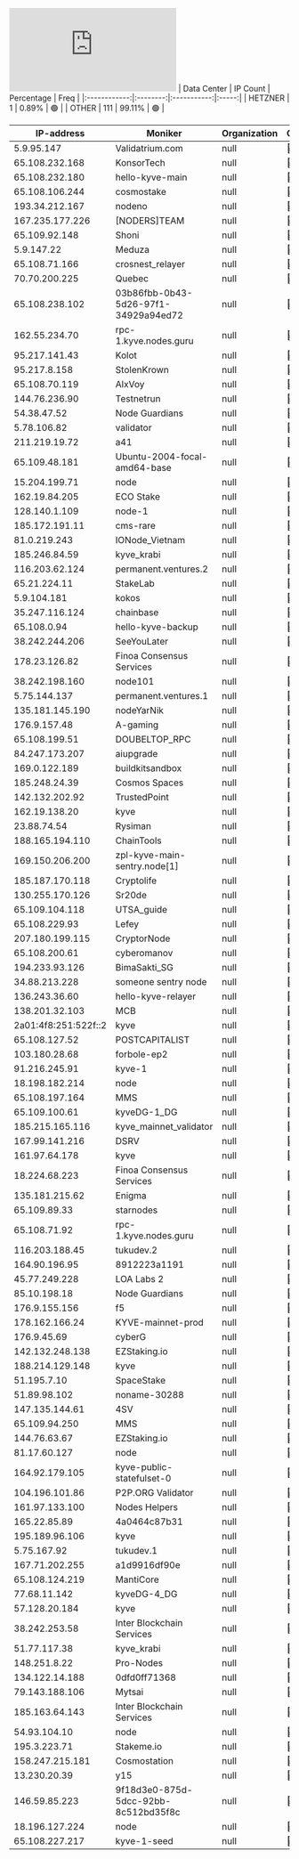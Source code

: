 ![Diagramm](https://github.com/obajay/StateSync-snapshots/blob/main/Projects/Kyve/1/README.md)
| Data Center | IP Count | Percentage | Freq |
|:------------:|:--------:|:-----------:|:-----:|
| HETZNER | 1 | 0.89% | 🟢 |
| OTHER | 111 | 99.11% | 🟢 |

<!-- START_TABLE -->
| IP-address | Moniker | Organization | Country | City |
|-------------|---------|---------------|---------|------|
| 5.9.95.147 | Validatrium.com | null | 🏴‍☠️ null | null |
| 65.108.232.168 | KonsorTech | null | 🏴‍☠️ null | null |
| 65.108.232.180 | hello-kyve-main | null | 🏴‍☠️ null | null |
| 65.108.106.244 | cosmostake | null | 🏴‍☠️ null | null |
| 193.34.212.167 | nodeno | null | 🏴‍☠️ null | null |
| 167.235.177.226 | [NODERS]TEAM | null | 🏴‍☠️ null | null |
| 65.109.92.148 | Shoni | null | 🏴‍☠️ null | null |
| 5.9.147.22 | Meduza | null | 🏴‍☠️ null | null |
| 65.108.71.166 | crosnest_relayer | null | 🏴‍☠️ null | null |
| 70.70.200.225 | Quebec | null | 🏴‍☠️ null | null |
| 65.108.238.102 | 03b86fbb-0b43-5d26-97f1-34929a94ed72 | null | 🏴‍☠️ null | null |
| 162.55.234.70 | rpc-1.kyve.nodes.guru | null | 🏴‍☠️ null | null |
| 95.217.141.43 | Kolot | null | 🏴‍☠️ null | null |
| 95.217.8.158 | StolenKrown | null | 🏴‍☠️ null | null |
| 65.108.70.119 | AlxVoy | null | 🏴‍☠️ null | null |
| 144.76.236.90 | Testnetrun | null | 🏴‍☠️ null | null |
| 54.38.47.52 | Node Guardians | null | 🏴‍☠️ null | null |
| 5.78.106.82 | validator | null | 🏴‍☠️ null | null |
| 211.219.19.72 | a41 | null | 🏴‍☠️ null | null |
| 65.109.48.181 | Ubuntu-2004-focal-amd64-base | null | 🏴‍☠️ null | null |
| 15.204.199.71 | node | null | 🏴‍☠️ null | null |
| 162.19.84.205 | ECO Stake | null | 🏴‍☠️ null | null |
| 128.140.1.109 | node-1 | null | 🏴‍☠️ null | null |
| 185.172.191.11 | cms-rare | null | 🏴‍☠️ null | null |
| 81.0.219.243 | IONode_Vietnam | null | 🏴‍☠️ null | null |
| 185.246.84.59 | kyve_krabi | null | 🏴‍☠️ null | null |
| 116.203.62.124 | permanent.ventures.2 | null | 🏴‍☠️ null | null |
| 65.21.224.11 | StakeLab | null | 🏴‍☠️ null | null |
| 5.9.104.181 | kokos | null | 🏴‍☠️ null | null |
| 35.247.116.124 | chainbase | null | 🏴‍☠️ null | null |
| 65.108.0.94 | hello-kyve-backup | null | 🏴‍☠️ null | null |
| 38.242.244.206 | SeeYouLater | null | 🏴‍☠️ null | null |
| 178.23.126.82 | Finoa Consensus Services | null | 🏴‍☠️ null | null |
| 38.242.198.160 | node101 | null | 🏴‍☠️ null | null |
| 5.75.144.137 | permanent.ventures.1 | null | 🏴‍☠️ null | null |
| 135.181.145.190 | nodeYarNik | null | 🏴‍☠️ null | null |
| 176.9.157.48 | A-gaming | null | 🏴‍☠️ null | null |
| 65.108.199.51 | DOUBELTOP_RPC | null | 🏴‍☠️ null | null |
| 84.247.173.207 | aiupgrade | null | 🏴‍☠️ null | null |
| 169.0.122.189 | buildkitsandbox | null | 🏴‍☠️ null | null |
| 185.248.24.39 | Cosmos Spaces | null | 🏴‍☠️ null | null |
| 142.132.202.92 | TrustedPoint | null | 🏴‍☠️ null | null |
| 162.19.138.20 | kyve | null | 🏴‍☠️ null | null |
| 23.88.74.54 | Rysiman | null | 🏴‍☠️ null | null |
| 188.165.194.110 | ChainTools | null | 🏴‍☠️ null | null |
| 169.150.206.200 | zpl-kyve-main-sentry.node[1] | null | 🏴‍☠️ null | null |
| 185.187.170.118 | Cryptolife | null | 🏴‍☠️ null | null |
| 130.255.170.126 | Sr20de | null | 🏴‍☠️ null | null |
| 65.109.104.118 | UTSA_guide | null | 🏴‍☠️ null | null |
| 65.108.229.93 | Lefey | null | 🏴‍☠️ null | null |
| 207.180.199.115 | CryptorNode | null | 🏴‍☠️ null | null |
| 65.108.200.61 | cyberomanov | null | 🏴‍☠️ null | null |
| 194.233.93.126 | BimaSakti_SG | null | 🏴‍☠️ null | null |
| 34.88.213.228 | someone sentry node | null | 🏴‍☠️ null | null |
| 136.243.36.60 | hello-kyve-relayer | null | 🏴‍☠️ null | null |
| 138.201.32.103 | MCB | null | 🏴‍☠️ null | null |
| 2a01:4f8:251:522f::2 | kyve | null | 🏴‍☠️ null | null |
| 65.108.127.52 | POSTCAPITALIST | null | 🏴‍☠️ null | null |
| 103.180.28.68 | forbole-ep2 | null | 🏴‍☠️ null | null |
| 91.216.245.91 | kyve-1 | null | 🏴‍☠️ null | null |
| 18.198.182.214 | node | null | 🏴‍☠️ null | null |
| 65.108.197.164 | MMS | null | 🏴‍☠️ null | null |
| 65.109.100.61 | kyveDG-1_DG | null | 🏴‍☠️ null | null |
| 185.215.165.116 | kyve_mainnet_validator | null | 🏴‍☠️ null | null |
| 167.99.141.216 | DSRV | null | 🏴‍☠️ null | null |
| 161.97.64.178 | kyve | null | 🏴‍☠️ null | null |
| 18.224.68.223 | Finoa Consensus Services | null | 🏴‍☠️ null | null |
| 135.181.215.62 | Enigma | null | 🏴‍☠️ null | null |
| 65.109.89.33 | starnodes | null | 🏴‍☠️ null | null |
| 65.108.71.92 | rpc-1.kyve.nodes.guru | null | 🏴‍☠️ null | null |
| 116.203.188.45 | tukudev.2 | null | 🏴‍☠️ null | null |
| 164.90.196.95 | 8912223a1191 | null | 🏴‍☠️ null | null |
| 45.77.249.228 | LOA Labs 2 | null | 🏴‍☠️ null | null |
| 85.10.198.18 | Node Guardians | null | 🏴‍☠️ null | null |
| 176.9.155.156 | f5 | null | 🏴‍☠️ null | null |
| 178.162.166.24 | KYVE-mainnet-prod | null | 🏴‍☠️ null | null |
| 176.9.45.69 | cyberG | null | 🏴‍☠️ null | null |
| 142.132.248.138 | EZStaking.io | null | 🏴‍☠️ null | null |
| 188.214.129.148 | kyve | null | 🏴‍☠️ null | null |
| 51.195.7.10 | SpaceStake | null | 🏴‍☠️ null | null |
| 51.89.98.102 | noname-30288 | null | 🏴‍☠️ null | null |
| 147.135.144.61 | 4SV | null | 🏴‍☠️ null | null |
| 65.109.94.250 | MMS | null | 🏴‍☠️ null | null |
| 144.76.63.67 | EZStaking.io | null | 🏴‍☠️ null | null |
| 81.17.60.127 | node | null | 🏴‍☠️ null | null |
| 164.92.179.105 | kyve-public-statefulset-0 | null | 🏴‍☠️ null | null |
| 104.196.101.86 | P2P.ORG Validator | null | 🏴‍☠️ null | null |
| 161.97.133.100 | Nodes Helpers | null | 🏴‍☠️ null | null |
| 165.22.85.89 | 4a0464c87b31 | null | 🏴‍☠️ null | null |
| 195.189.96.106 | kyve | null | 🏴‍☠️ null | null |
| 5.75.167.92 | tukudev.1 | null | 🏴‍☠️ null | null |
| 167.71.202.255 | a1d9916df90e | null | 🏴‍☠️ null | null |
| 65.108.124.219 | MantiCore | null | 🏴‍☠️ null | null |
| 77.68.11.142 | kyveDG-4_DG | null | 🏴‍☠️ null | null |
| 57.128.20.184 | kyve | null | 🏴‍☠️ null | null |
| 38.242.253.58 | Inter Blockchain Services | null | 🏴‍☠️ null | null |
| 51.77.117.38 | kyve_krabi | null | 🏴‍☠️ null | null |
| 148.251.8.22 | Pro-Nodes | null | 🏴‍☠️ null | null |
| 134.122.14.188 | 0dfd0ff71368 | null | 🏴‍☠️ null | null |
| 79.143.188.106 | Mytsai | null | 🏴‍☠️ null | null |
| 185.163.64.143 | Inter Blockchain Services | null | 🏴‍☠️ null | null |
| 54.93.104.10 | node | null | 🏴‍☠️ null | null |
| 195.3.223.71 | Stakeme.io | null | 🏴‍☠️ null | null |
| 158.247.215.181 | Cosmostation | null | 🏴‍☠️ null | null |
| 13.230.20.39 | y15 | null | 🏴‍☠️ null | null |
| 146.59.85.223 | 9f18d3e0-875d-5dcc-92bb-8c512bd35f8c | null | 🏴‍☠️ null | null |
| 18.196.127.224 | node | null | 🏴‍☠️ null | null |
| 65.108.227.217 | kyve-1-seed | null | 🏴‍☠️ null | null |

<!-- END_TABLE -->